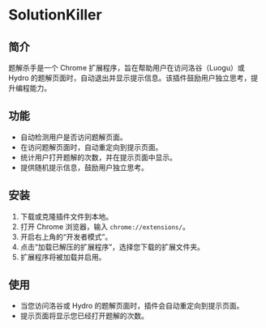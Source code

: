 # SolutionKiller

## 简介

题解杀手是一个 Chrome 扩展程序，旨在帮助用户在访问洛谷（Luogu）或 Hydro 的题解页面时，自动退出并显示提示信息。该插件鼓励用户独立思考，提升编程能力。

## 功能

- 自动检测用户是否访问题解页面。
- 在访问题解页面时，自动重定向到提示页面。
- 统计用户打开题解的次数，并在提示页面中显示。
- 提供随机提示信息，鼓励用户独立思考。

## 安装

1. 下载或克隆插件文件到本地。
2. 打开 Chrome 浏览器，输入 `chrome://extensions/`。
3. 开启右上角的“开发者模式”。
4. 点击“加载已解压的扩展程序”，选择您下载的扩展文件夹。
5. 扩展程序将被加载并启用。

## 使用

- 当您访问洛谷或 Hydro 的题解页面时，插件会自动重定向到提示页面。
- 提示页面将显示您已经打开题解的次数。
